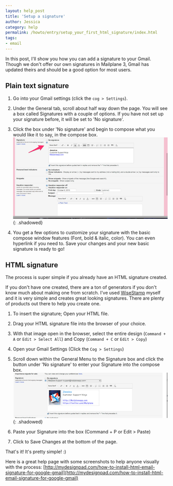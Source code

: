```yaml
---
layout: help_post
title: 'Setup a signature'
author: Jessica
category: help
permalink: /howto/entry/setup_your_first_html_signature/index.html
tags:
- email
---
```


In this post, I'll show you how you can add a signature to your Gmail. Though we don't offer our own signatures in Mailplane 3, Gmail has updated theirs and should be a good option for most users.


Plain text signature
---

1. Go into your Gmail settings (click the `cog > Settings`).

2. Under the General tab, scroll about half way down the page. You will see a box called Signatures with a couple of options. If you have not set up your signature before, it will be set to 'No signature'.

3. Click the box under 'No signature' and begin to compose what you would like it to say, in the compose box.<br/>
	![screen1](/assets/howto/2013-10-17-setup_signature/screen1.jpg){: .shadowed}

4. You get a few options to customize your signature with the basic compose window features (Font, bold & italic, color). You can even hyperlink if you need to.
Save your changes and your new basic signature is ready to go!


HTML signature
---

The process is super simple if you already have an HTML signature created.

If you don't have one created, there are a ton of generators if you don't know much about making one from scratch. I've used [WiseStamp](http://wisestamp.com) myself and it is very simple and creates great looking signatures. There are plenty of products out there to help you create one.

1. To insert the signature; Open your HTML file.

2. Drag your HTML signature file into the browser of your choice.

3. With that image open in the browser, select the entire design (`Command + A` or `Edit > Select All`) and Copy (`Command + C` or `Edit > Copy`)

4. Open your Gmail Settings (Click the `Cog > Settings`)

5. Scroll down within the General Menu to the Signature box and click the button under 'No signature' to enter your Signature into the compose box.<br/>
	![screen2](/assets/howto/2013-10-17-setup_signature/screen2.jpg){: .shadowed}

6. Paste your Signature into the box (Command + P or Edit > Paste)

7. Click to Save Changes at the bottom of the page.

That's it! It's pretty simple! :)

Here is a great help page with some screenshots to help anyone visually with the process: [http://mydesignpad.com/how-to-install-html-email-signature-for-google-gmail](http://mydesignpad.com/how-to-install-html-email-signature-for-google-gmail)